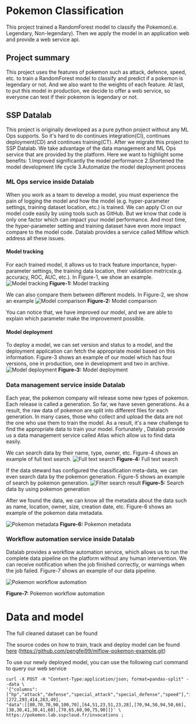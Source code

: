 # Pokemon Classification
This project trained a RandomForest model to classify the Pokemon(i.e. Legendary, Non-legendary). Then we apply the model in an application web and provide a web service api.
## Project summary
This project uses the features of pokemon such as attack, defence, speed, etc. to train a RandomForest model to classify and predict if a pokemon is legendary or not. And we also want to the weights of each feature. At last, to put this model in production, we decide to offer a web service, so everyone can test if their pokemon is legendary or not.
## SSP Datalab
This project is originally developed as a pure python project without any ML Ops supports. So it's hard to do continues integration(CI), continues deployment(CD) and continues training(CT). After we migrate this project to SSP Datalab. We take advantage of the data management and ML Ops service that are provided by the platform. Here we want to highlight some benefits:
1.Improved significantly the model performance
2.Shortened the model development life cycle
3.Automatize the model deployment process

### ML Ops service inside Datalab
When you work as a team to develop a model, you must experience the pain of logging the model and how the model (e.g. hyper-parameter settings, training dataset location, etc.) is trained. We can apply CI on our model code easily by using tools such as GitHub. But we know that code is only one factor which can impact your model performance. And most time, the hyper-parameter setting and training dataset have even more impact compare to the model code. Datalab provides a service called Mlflow which address all these issues.

#### Model tracking

For each trained model, it allows us to track feature importance, hyper-parameter settings, the training data location, their validation metrics(e.g. accuracy, ROC, AUC, etc.). In Figure-1, we show an example.
![Model tracking](https://minio.lab.sspcloud.fr/pengfei/diffusion/pokemon/pokemon_metric.PNG)
**Figure-1:**  Model tracking

We can also compare them between different models. In Figure-2, we show an example
![Model comparison](https://minio.lab.sspcloud.fr/pengfei/diffusion/pokemon/pokemon_mdoel_camparing.PNG)
**Figure-2:**  Model comparison

You can notice that, we have improved our model, and we are able to explain which parameter make the improvement possible. 

#### Model deployment

To deploy a model, we can set version and status to a model, and the deployment application can fetch the appropriate model based on this information. Figure-3 shows an example of our model which has four versions, one in production, one in development and two in archive.
![Model deployment](https://minio.lab.sspcloud.fr/pengfei/diffusion/pokemon/model_version.PNG)
**Figure-3:**  Model deployment




### Data management service inside Datalab

Each year, the pokemon company will release some new types of pokemon. Each release is called a generation. So far, we 
have seven generations. As a result, the raw data of pokemon are split into different files for each generation. In many
cases, those who collect and upload the data are not the one who use them to train the model. As a result, it's a new 
challenge to find the appropriate data to train your model. Fortunately , Datalab provide us a data management service 
called Atlas which allow us to find data easily. 

We can search data by their name, type, owner, etc. Figure-4 shows an example of full text search.
![Full text search](https://minio.lab.sspcloud.fr/pengfei/diffusion/pokemon/atlas_search_by_text.PNG)
**Figure-4:**  Full text search

If the data steward has configured the classification meta-data, we can even search data by the pokemon generation.
Figure-5 shows an example of search by pokemon generation.
![Filter search result](https://minio.lab.sspcloud.fr/pengfei/diffusion/pokemon/atlas_search_by_class.png)
**Figure-5:**  Search data by using pokemon generation

After we found the data, we can know all the metadata about the data such as name, location, owner, size, creation date,
etc. Figure-6 shows an example of the pokemon data metadata.

![Pokemon metadata](https://minio.lab.sspcloud.fr/pengfei/diffusion/pokemon/atlas_data_detail.PNG)
**Figure-6:**  Pokemon metadata

### Workflow automation service inside Datalab

Datalab provides a workflow automation service, which allows us to run the complete data pipeline on the platform without
any human intervention. We can receive notification when the job finished correctly, or warnings when the job failed. Figure-7
shows an example of our data pipeline.

![Pokemon workflow automation](https://minio.lab.sspcloud.fr/pengfei/diffusion/pokemon/pokemon_workflow.PNG)

**Figure-7:**  Pokemon workflow automation


# Data and model

The full cleaned dataset can be found

[here]: https://minio.lab.sspcloud.fr/pengfei/mlflow-demo/pokemon-cleaned.csv

The source codes on how to train, track and deploy model can be found [here] (https://github.com/pengfei99/mlflow-pokemon-example.git)

To use our newly deployed model, you can use the following curl command to query our web service

```shell
curl -X POST -H "Content-Type:application/json; format=pandas-split" --data \
'{"columns":["hp","attack","defense","special_attack","special_defense","speed"],"index":[272,293,414,263,49],
"data":[[80,70,70,90,100,70],[64,51,23,51,23,28],[70,94,50,94,50,66],[38,30,41,30,41,60],[70,65,60,90,75,90]]}' \
https://pokemon.lab.sspcloud.fr/invocations ;
```